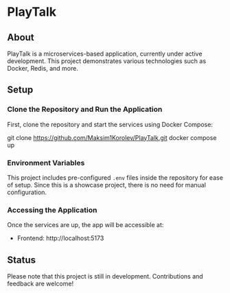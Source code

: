 # PlayTalk

## About

PlayTalk is a microservices-based application, currently under active development. This project demonstrates various technologies such as Docker, Redis, and more.

## Setup

### Clone the Repository and Run the Application

First, clone the repository and start the services using Docker Compose:

git clone https://github.com/Maksim1Korolev/PlayTalk.git
docker compose up

### Environment Variables

This project includes pre-configured `.env` files inside the repository for ease of setup. Since this is a showcase project, there is no need for manual configuration.

### Accessing the Application

Once the services are up, the app will be accessible at:

- Frontend: http://localhost:5173

## Status

Please note that this project is still in development. Contributions and feedback are welcome!
